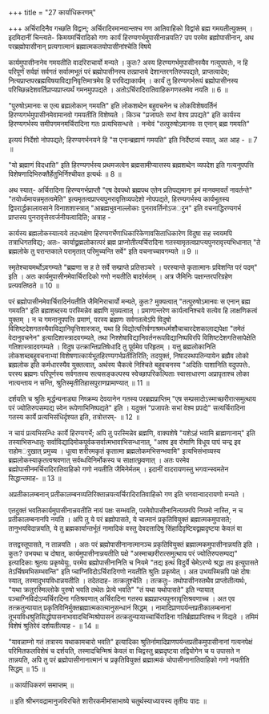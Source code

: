+++
title = "27 कार्याधिकरणम्"

+++
अर्चिरादिनैव गच्छति विद्वान्; अर्चिरादिरमानवान्तश्च गण आतिवाहिको विद्वांसे ब्रह्म गमयतीत्युक्तम् । इदमिदानीं चिन्त्यते- किमयमर्चिरादिको गणः कार्यं हिरण्यगर्भमुपासीनान्नयति? उप परमेव ब्रह्मोपासीनान्, अथ परब्रह्मोपासीनान् प्रत्यगात्मानं ब्रह्मात्मकतयोपासीनांश्चेति विषये

कार्यमुपासीनानेव गमयतीति वादरिराचार्यो मन्यते । कुतः? अस्य हिरण्यगर्भमुपासीनस्यैव गत्युपपत्तेः, न हि परिपूर्णं सर्वज्ञं सर्वगतं सर्वात्मभूतं परं ब्रह्मोपासीनस्य तत्प्राप्तये देशान्तरगतिरुपपद्यते, प्राप्तत्वादेव; नित्यप्राप्तपरब्रह्मविषयाविद्यानिवृत्तिमात्रमेव हि परविद्याकार्यम् । कार्यं तु हिरण्यगर्भरूपं ब्रह्मोपासीनस्य परिच्छिन्नदेशवर्तिप्राप्यप्राप्त्यर्थं गमनमुपपद्यते । अतोऽर्चिरादिरातिवाहिकगणस्तमेव नयति ॥ 6 ॥

"पुरुषोऽमानवः स एत्य ब्रह्मलोकान् गमयति" इति लोकशब्देन बहुवचनेन च लोकविशेषवर्तिनं हिरण्यगर्भमुपासीनमेवामानवो गमयतीति विशेष्यते । किञ्च "प्रजापतेः सभां वेश्य प्रपद्यते" इति कार्यस्य हिरण्यगर्भस्य समीपगमनमर्चिरादिना गतः प्रत्यभिसन्धत्ते । नन्वेवं "तत्पुरुषोऽमानवः स एनान् ब्रह्म गमयति"

इत्ययं निर्देशो नोपपद्यते; हिरण्यगर्भनयने हि "स एनान्ब्रह्माणं गमयति" इति निर्देष्टव्यं स्यात्, अत आह - ॥ 7 ॥

"यो ब्रह्माणं विदधाति" इति हिरण्यगर्भस्य प्रथमजत्वेन ब्रह्मसामीप्यात्तस्य ब्रह्मशब्देन व्यपदेश इति गत्यनुपपत्ति विशेषणादिभिरुक्तैर्हेतुभिर्निश्चीयत इत्यर्थः ॥ 8 ॥

अथ स्यात्- अर्चिरादिना हिरण्यगर्भप्राप्तौ "एष देवपथो ब्रह्मपथ एतेन प्रतिपद्यमाना इमं मानवमावर्तं नावर्तन्ते" "तयोर्ध्वमायन्नमृतत्वमेति" इत्यमृतत्वप्राप्त्यपुनरावृत्तिव्यपदेशो नोपपद्यते, हिरण्यगर्भस्य कार्यभूतस्य द्विपरार्द्धकालावसाने विनाशशास्त्रात् "आब्रह्मभुवनाल्लोकाः पुनरावर्तिनोऽजर्ुन" इति वचनाद्धिरण्यगर्भ प्राप्तस्य पुनरावृत्तेरवर्जनीयत्वादिति; अत्राह -

कार्यस्य ब्रह्मलोकस्यात्यये तदध्यक्षेण हिरण्यगर्भेणाधिकारिकेणावसिताधिकारेण विदुषा सह स्वयमपि तत्राधिगतविद्यः; अतः- कार्याद्व्रह्मलोकात्परं ब्रह्म प्राप्नोतीत्यर्चिरादिना गतस्यामृतत्वप्राप्त्यपुनरावृत्त्यभिधानात् "ते ब्रह्मलोके तु परान्तकाले परामृतात् परिमुच्यन्ति सर्वे" इति वचनाच्चावगम्यते ॥ 9 ॥

स्मृतेश्चायमर्थोऽवगम्यते "ब्रह्मणा स ह ते सर्वे सम्प्राप्ते प्रतिसञ्चरे । परस्यान्ते कृतात्मानः प्रविशन्ति परं पदम्" इति । अतः कार्यमुपासीनमेवार्चिरादिको गणो नयतीति बादरेर्मतम् । अत्र जैमिनिः पक्षान्तरपरिग्रहेण प्रत्यवतिष्ठते ॥ 10 ॥

परं ब्रह्मोपासीनमेवार्चिरादिर्नयतीति जैमिनिराचार्यो मन्यते, कुतः? मुक्यत्वात् "तत्पुरुषोऽमानवः स एनान् ब्रह्म गमयति" इति ब्रह्मशब्दस्य परस्मिन्नेव ब्रह्मणि मुख्यत्वात् । प्रमाणान्तरेण कार्यत्वनिश्चये सत्येव हि लाक्षणिकत्वं युक्तम् । न च गमनानुपपत्तिः प्रमाणं, परस्य ब्रह्मणः सर्वगतत्वेऽपि विदुषो विशिष्टदेशगतस्यैवाविद्यानिवृत्तिशास्त्रात्, यथा हि विद्योत्पत्तिर्वणाश्रमधर्मशौचाचारदेशकालाद्यपेक्षा "तमेतं वेदानुवचनेन" इत्यादिशास्त्रादवगम्यते, तथा निश्शेषाविद्यानिवर्तनरूपविद्यानिष्पविरपि विशिष्टदेशगतिसापेक्षेति गतिशास्त्रादवगम्यते । विदुष उत्क्रान्तिप्रतिषेधादि तु पूर्वमेव परिहृतम् । यत्तु ब्रह्मलोकानिति लोकशब्दबहुवचनाभ्यां विशेषणात्कार्यभूतहिरण्यगर्भप्रतीतिरिति; तदयुक्तं, निषादस्थपतिन्यायेन ब्रह्मैव लोको ब्रह्मलोक इति कर्मधारस्यैव युक्तत्वात्, अर्थस्य चैकत्वे निश्चिते बहुवचनस्य "अदितिः पाशानिति वदुपपत्तेः. परस्य ब्रह्मणः परिपूर्णस्य सर्वगतस्य सत्यसङ्कल्पस्य स्वेच्छापरिकल्पिताः स्वासाधारणा अप्रापृताश्च लोका नात्यन्ताय न सन्ति, श्रुतिस्मृतीतिहासपुराणप्रामाण्यात् ॥ 11 ॥

दर्शयति च श्रुतिः मृर्द्धन्यनाड्या निष्क्रम्य देवयानेन गतस्य परब्रह्मप्राप्तिम् "एष सम्प्रसादोऽस्माच्छरीरात्समुत्थाय परं ज्योतिरुपसम्पद्य स्वेन रूपेणाभिनिष्पद्यते" इति । यदुक्तं "प्रजापतेः सभां वेश्म प्रपद्ये" सत्यर्चिरादिना गतस्य कार्ये प्रत्यभिसंधिर्दृश्यत इति, तत्रोत्तरम्- ॥ 12 ॥

न चायं प्रत्यभिसन्धिः कार्ये हिरण्यगर्भे; अपि तु परस्मिन्नेव ब्रह्मणि, वाक्यशेषे "यशेऽहं भवामि ब्राह्मणानाम्" इति तस्याभिसन्धातुः सर्वाविद्यादिमोकपूर्वकसर्वात्मभावाभिसन्धानात्, "अश्व इव रोमाणि विधूय पापं चन्द्र इव राहोमर्ुखात् प्रमुच्य । धूत्वा शरीरमकृतं कृतात्मा ब्रह्मलोकमभिसन्भवामि" इत्यभिसंभाव्यस्य ब्रह्मलोकस्याकृतत्वश्रवणात् सर्वब्धविनिर्मोकस्य च साक्षात्छ्रवणात् । अतः परमेव ब्रह्मोपासीनमर्चिरादिरातिवाहिको गणो नयतीति जैमिनेर्मतम् । इदानीं वादरायणस्तु भगवान्स्वमतेन सिद्धान्तमाह- ॥ 13 ॥

अप्रतीकालम्बनान् प्रतीकालम्बनव्यतिरिक्तान्नयत्यर्चिरादिरातिवाहिको गण इति भगवान्वादरायणो मन्यते ।

एतदुक्तं भवतिकार्यमुपासीनान्नयतीति नायं पक्षः सम्भवति, परमेवोपासीनानित्ययमपि नियमो नास्ति, न च प्रतीकालम्बनानपि नयति । अपि तु ये परं ब्रह्मोपासते, ये चात्मानं प्रकृतिवियुक्तं ब्रह्मात्मकमुपासते; तानुभयविदान्नयति, ये तु ब्रह्मकार्यान्तर्भूतं नामादिकं वस्तु देवदत्तादिषु सिंहादिदृष्टिवद्व्रह्मदृष्टया केवलं वा

तत्तद्वस्तूपासते, न तान्नयति । अतः परं ब्रह्मोपासीनानात्मानञ्च प्रकृतिवियुक्तं ब्रह्मात्मकमुपासीनान्नयति इति । कुतः? उभयथा च दोषात्, कार्यमुपासीनान्नयतीति पक्षे "अस्माच्छरीरात्समुत्थाय परं ज्योतिरुपसम्पद्य" इत्यादिकाः श्रुतयः प्रकृष्येयुः, परमेव ब्रह्मोपासीनानिति च नियमे "तद्य इत्थं विदुर्ये चेमेऽरण्ये श्रद्धा तप इत्युपासते तेऽर्चिषमभिसम्भवन्ति" इति प्चाग्निविदोऽर्चिरादिगणो नयतीति श्रुतिः प्रकृष्येत् । अत उभयस्मिन्नपि पक्षे दोषः स्यात्, तस्मादुभयविधान्नयतीति । तदेतदाह- तत्क्रतुश्चेति । तत्क्रतुः- तथोपासीनस्तथैव प्राप्तोतीत्यर्थः, "यथा क्रतुरस्मिल्लोके पुरुषो भवति तथेतः प्रेत्ये भवति" "तं यथा यथोपासते" इति न्यायात् पञ्चाग्निविदोऽप्यर्चिरादिना गतिश्रवणात् अर्चिरादिना गतस्य ब्रह्मप्राप्त्यपुनरावृत्तिश्रवणाच्च । अत एव तत्क्रतुन्यायात् प्रकृतिविनिर्मुक्तब्रह्मात्मकात्मानुसन्धानं सिद्धम् । नामादिप्राणपर्यन्तप्रतीकालम्बनानां तूभयविधश्रुतिसिद्धोपासनाभावादचिन्मिश्रोपासनं तत्क्रतुन्यायाच्चार्चिरादिना गतिर्ब्रह्मप्राप्तिश्च न विद्यते । तमिमं विशेषं श्रुतिरेवं दर्शयतीत्याह - ॥ 14 ॥

"यावन्नाम्नो गतं तत्रास्य यथाकामचारो भवति" इत्यादिका श्रुतिर्नामादिप्राणपर्यन्तप्रतीकमुपासीनानां गत्यनपेक्षं परिमितफलविशेषं च दर्शयति, तस्मादचिन्मिश्रं केवलं वा चिद्वस्तु ब्रह्मदृष्टया तद्वियोगेन च य उपासते न तान्नयति, अपि तु परं ब्रह्मोपासीनानात्मानं च प्रकृतिवियुक्तं ब्रह्मात्मकं चोपासीनानातिवाहिको गणो नयतीति सिद्धम् ॥ 15 ॥

॥ कार्याधिकरणं समाप्तम् ॥

॥ इति श्रीभगवद्रामानुजविरचिते शारीरकमीमांसाभाष्ये चतुर्थस्याध्यायस्य तृतीयः पादः ॥